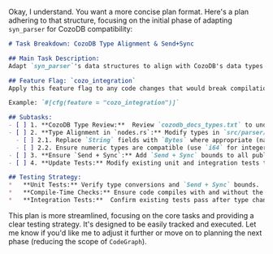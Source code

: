 Okay, I understand. You want a more concise plan format. Here's a plan adhering to that structure, focusing on the initial phase of adapting `syn_parser` for CozoDB compatibility:

```markdown
# Task Breakdown: CozoDB Type Alignment & Send+Sync

## Main Task Description:
Adapt `syn_parser`'s data structures to align with CozoDB's data types and ensure public types are `Send + Sync`, preparing for direct data streaming.

## Feature Flag: `cozo_integration`
Apply this feature flag to any code changes that would break compilation if not fully implemented.

Example: `#[cfg(feature = "cozo_integration")]`

## Subtasks:
- [ ] 1. **CozoDB Type Review:**  Review `cozodb_docs_types.txt` to understand CozoDB's type system and identify necessary mappings from `syn` types.
- [ ] 2. **Type Alignment in `nodes.rs`:** Modify types in `src/parser/nodes.rs` to match CozoDB types (e.g., `String` -> `Bytes`, `i64` for integers).
  - [ ] 2.1. Replace `String` fields with `Bytes` where appropriate (names, content).
  - [ ] 2.2. Ensure numeric types are compatible (use `i64` for integers).
- [ ] 3. **Ensure `Send + Sync`:** Add `Send + Sync` bounds to all public structs in `src/parser/nodes.rs` and `src/parser/graph.rs`. Address any non-`Send + Sync` dependencies.
- [ ] 4. **Update Tests:** Modify existing unit and integration tests to reflect the type changes and verify `Send + Sync` compliance.

## Testing Strategy:
*   **Unit Tests:** Verify type conversions and `Send + Sync` bounds.
*   **Compile-Time Checks:** Ensure code compiles with and without the `cozo_integration` feature flag.
*   **Integration Tests:**  Confirm existing tests pass after type changes.
```

This plan is more streamlined, focusing on the core tasks and providing a clear testing strategy.  It's designed to be easily tracked and executed.  Let me know if you'd like me to adjust it further or move on to planning the next phase (reducing the scope of `CodeGraph`).
